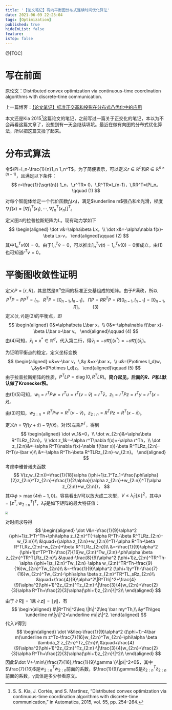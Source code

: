 ```yaml
---
title: '【论文笔记】有向平衡图分布式连续时间优化算法'
date: 2021-06-09 22:23:04
tags: [Optimization]
published: true
hideInList: false
feature: 
isTop: false
---
```

@[TOC]

# 写在前面

原论文：Distributed convex optimization via continuous-time coordination algorithms with discrete-time communication.

上一篇博客：[【论文笔记】标准正交基和投影在分布式凸优化中的应用](https://blog.csdn.net/u010038790/article/details/108577130)

本文还是Kia 2015[^kia2015distributed]这篇论文的笔记，之前写过一篇关于正交化的笔记，本以为不会再看这篇文章了，没想到有一天会继续填坑。最近在做有向图的分布式优化算法，所以把这篇又捡了起来。

# 分布式算法

令$\Pi=I_n-\frac{1}{n}1_n 1_n^T$。为了简便表示，可以定义$r\in\mathbb R^n$和$R\in\mathbb R^{n\times (n-1)}$，且满足以下条件：
$$
r=\frac{1}{\sqrt{n}} 1_n，\,r^TR= 0，\,R^TR=I_{n-1}，\,RR^T=\Pi_n。\qquad (1)
$$

对每个智能体给定一个代价函数$f_i(x_i)$，满足$\underline m$强凸和$\bar m$光滑，梯度$\nabla f(x)=[\nabla f_1^T(x_1),\cdots,\nabla f_n^T(x_n)]^T$。

定义图$\mathcal G$的拉普拉斯矩阵为$L$。现有动力学如下
$$
\begin{aligned}
\dot v&=\alpha\beta Lx，\\
\dot x&=-\alpha\nabla f(x)-\beta Lx-v，
\end{aligned}\qquad (2)
$$
其中$1_n^Tv(0)=0$。由于$1_n^T\dot v=0$，可以推出$1_n^Tv(t)=1_n^Tv(0)=0$恒成立。由(1)也可知道$r^Tv=0$。

# 平衡图收敛性证明

定义$P=[r,R]$，其显然是$\mathbb R^n$空间的标准正交基组成的矩阵。由于$P$满秩，所以
$$
P^TP=PP^T=I_n，\,R^TP=[0_{n-1},I_{n-1}]，\, \Pi P=RR^TP=R[0_{n-1},I_{n-1}]=[0_{n-1},R]。\qquad (3)
$$
定义$(\bar x,\bar v)$是(2)的平衡点，即
$$
\begin{aligned}
0&=\alpha\beta L\bar x，\\
0&=-\alpha\nabla f(\bar x)-\beta L\bar x-\bar v。
\end{aligned}\qquad (4)
$$
由(4)可知，$\bar x_i=x^*\in\mathbb R^d$，代入第二行，得$\bar v_i=-\alpha\nabla f_i(x^*)=-\alpha\nabla f_i(\bar x_i)$。

为证明平衡点的稳定，定义坐标变换
$$
\begin{aligned}
u&=v-\bar v，\,&y &=x-\bar x，\\
u&=(P\otimes I_d)w，\,&y&=(P\otimes I_d)z。
\end{aligned}\qquad (5)
$$
由于拉普拉斯矩阵的性质，$P^TLP=\operatorname{diag}( 0,R^TLR)$。**简介起见，后面的$R$、$P$和$L$默认做了Kronecker积。**

由(1)(5)可知，$w_1=r^TPw=r^Tu=r^T(v-\bar v)=r^T\bar v$，$z_1=r^TPz=r^Ty=r^T(x-\bar x)$。

由(3)可知，$w_{2:n}=R^TPw=R^T(v-\bar v)$，$z_{2:n}=R^TPz=R^T(x-\bar x)$。

定义$h=\nabla f(y+\bar x)-\nabla f(\bar x)$。对(5)左乘$P^T$，得到
$$
\begin{aligned}
\dot w_1&=0，\\
\dot w_{2:n}&=\alpha\beta R^TLRz_{2:n}，\\
\dot z_1&=-\alpha r^T\nabla f(x)=-\alpha r^Th，\\
\dot z_{2:n}&=-\alpha R^T(\nabla f(x)-\nabla f(\bar x))-\beta R^TLRz_{2:n}-R^T(v-\bar v)\\
&=-\alpha R^Th-\beta R^TLRz_{2:n}-w_{2:n}。
\end{aligned}
$$
考虑李雅普诺夫函数
$$
V(z,w_{2:n})=\frac{1}{18}\alpha (\phi+1)z_1^Tz_1+\frac{\phi\alpha}{2}z_{2:n}^Tz_{2:n}+\frac{1}{2\alpha}(\alpha z_{2:n}+w_{2:n})^T(\alpha z_{2:n}+w_{2:n})，
$$
其中$\phi>\max\{4\bar m-1,0\}$。容易看出$V$可以放大成二次型，$V\leq \bar \lambda_F\|p\|^2$，其中$p=[z^T,w_{2:n}^T]^T$，$\bar \lambda_F$是如下矩阵的最大特征值：

<img src="https://star2dust.github.io/post-images/1623248669603.png" style="zoom: 50%;" />

对时间求导得
$$
\begin{aligned}
\dot V&=-\frac{1}{9}\alpha^2 (\phi+1)z_1^Tr^Th+\phi\alpha z_{2:n}^T(-\alpha R^Th-\beta R^TLRz_{2:n}-w_{2:n})\\
&\quad+(\alpha z_{2:n}+w_{2:n})^T(-\alpha R^Th-\beta R^TLRz_{2:n}-w_{2:n}+\beta R^TLRz_{2:n})\\
&=-\frac{1}{9}\alpha^2 (\phi+1)z^TP^Th-\frac{7}{16}w_{2:n}^Tw_{2:n}-\phi\alpha \beta z_{2:n}^TR^TLRz_{2:n}\\
&\quad-\frac{8}{9}\alpha^2 (\phi+1)z_{2:n}^TR^Th-\alpha (\phi+1)z_{2:n}^Tw_{2:n}-\alpha w_{2:n}^TR^Th-\frac{9}{16}w_{2:n}^Tw_{2:n}\\
&=-\frac{1}{9}\alpha^2 (\phi+1)y^Th-\frac{7}{16}w_{2:n}^Tw_{2:n}-\phi\alpha \beta z_{2:n}^TR^TL_sRz_{2:n}\\
&\quad+\frac{4}{9}\alpha^2\|R^Th\|^2+\frac{4}{9}\alpha^2(\phi+1)^2z_{2:n}^Tz_{2:n}-\|\frac{3}{4}w_{2:n}+\frac{2}{3}\alpha R^Th+\frac{2}{3}\alpha(\phi+1)z_{2:n}\|^2\\
\end{aligned}
$$

由于$\|R\|=1$且$\|z\|=\|y\|$，有
$$
\begin{aligned}
&\|R^Th\|^2\leq \|h\|^2\leq \bar my^Th,\\
&y^Th\geq \underline m\|y\|^2=\underline m\|z\|^2.
\end{aligned}
$$
代入$\dot V$得到
$$
\begin{aligned}
\dot V&\leq-\frac{1}{9}\alpha^2 ((\phi+1)-4\bar m)\underline m z^Tz-\frac{7}{16}w_{2:n}^Tw_{2:n}-\phi\alpha \beta \lambda_2 z_{2:n}^Tz_{2:n}\\
&\quad+\frac{4}{9}\alpha^2(\phi+1)^2z_{2:n}^Tz_{2:n}-\|\frac{3}{4}w_{2:n}+\frac{2}{3}\alpha R^Th+\frac{2}{3}\alpha(\phi+1)z_{2:n}\|^2\\
\end{aligned}
$$
因此$\dot V<-\min\{\frac{7}{16},\frac{1}{9}\gamma \}\|p\|^2<0$，其中$\frac{7}{16}$是$w_{2:n}^Tw_{2:n}$前面的系数，$\frac{1}{9}\gamma$是$z_{2:n}^Tz_{2:n}$前面的系数，$\gamma$具体是多少参看原文。




[^kia2015distributed]: S. S. Kia, J. Cortés, and S. Martínez, “Distributed convex optimization via continuous-time coordination algorithms with discrete-time communication,” in Automatica, 2015, vol. 55, pp. 254–264.

[^touri2020modified]: B. Touri and B. Gharesifard, “A modified saddle-point dynamics for distributed convex optimization on general directed graphs,” IEEE Trans. Automat. Contr., vol. 65, no. 7, pp. 3098–3103, Jul. 2020.
